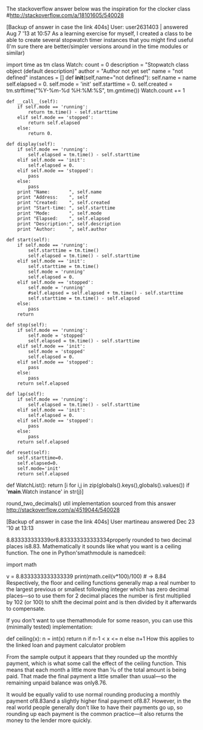 The stackoverflow answer below was the inspiration for the  clocker class
#http://stackoverflow.com/a/18101605/540028

[Backup of answer in case the link 404s]
User:  user2631403 | answered Aug 7 '13 at 10:57
As a learning exercise for myself, I created a class to be able to create several stopwatch timer instances that you might find useful (I'm sure there are better/simpler versions around in the time modules or similar)

import time as tm
class Watch:
    count = 0
    description = "Stopwatch class object (default description)"
    author = "Author not yet set"
    name = "not defined"
    instances = []
    def __init__(self,name="not defined"):
        self.name = name
        self.elapsed = 0.
        self.mode = 'init'
        self.starttime = 0.
        self.created = tm.strftime("%Y-%m-%d %H:%M:%S", tm.gmtime())
        Watch.count += 1

    def __call__(self):
        if self.mode == 'running':
            return tm.time() - self.starttime
        elif self.mode == 'stopped':
            return self.elapsed
        else:
            return 0.

    def display(self):
        if self.mode == 'running':
            self.elapsed = tm.time() - self.starttime
        elif self.mode == 'init':
            self.elapsed = 0.
        elif self.mode == 'stopped':
            pass
        else:
            pass
        print "Name:       ", self.name
        print "Address:    ", self
        print "Created:    ", self.created
        print "Start-time: ", self.starttime
        print "Mode:       ", self.mode
        print "Elapsed:    ", self.elapsed
        print "Description:", self.description
        print "Author:     ", self.author

    def start(self):
        if self.mode == 'running':
            self.starttime = tm.time()
            self.elapsed = tm.time() - self.starttime
        elif self.mode == 'init':
            self.starttime = tm.time()
            self.mode = 'running'
            self.elapsed = 0.
        elif self.mode == 'stopped':
            self.mode = 'running'
            #self.elapsed = self.elapsed + tm.time() - self.starttime
            self.starttime = tm.time() - self.elapsed
        else:
            pass
        return

    def stop(self):
        if self.mode == 'running':
            self.mode = 'stopped'
            self.elapsed = tm.time() - self.starttime
        elif self.mode == 'init':
            self.mode = 'stopped'
            self.elapsed = 0.
        elif self.mode == 'stopped':
            pass
        else:
            pass
        return self.elapsed

    def lap(self):
        if self.mode == 'running':
            self.elapsed = tm.time() - self.starttime
        elif self.mode == 'init':
            self.elapsed = 0.
        elif self.mode == 'stopped':
            pass
        else:
            pass
        return self.elapsed

    def reset(self):
        self.starttime=0.
        self.elapsed=0.
        self.mode='init'
        return self.elapsed

def WatchList():
    return [i for i,j in zip(globals().keys(),globals().values()) if '__main__.Watch instance' in str(j)]



round_two_decimals() util implementation sourced from this answer
http://stackoverflow.com/a/4519044/540028

[Backup of answer in case the link 404s]
User martineau answered Dec 23 '10 at 13:13

8.833333333339or8.833333333333334properly rounded to two decimal places is8.83. Mathematically it sounds like what you want is a ceiling function. The one in Python'smathmodule is namedceil:

import math

v = 8.8333333333333339
print(math.ceil(v*100)/100)  # -> 8.84
Respectively, the floor and ceiling functions generally map a real number to the largest previous or smallest following integer which has zero decimal places—so to use them for 2 decimal places the number is first multiplied by 102 (or 100) to shift the decimal point and is then divided by it afterwards to compensate.

If you don't want to use themathmodule for some reason, you can use this (minimally tested) implementation:

def ceiling(x):
    n = int(x)
    return n if n-1 < x <= n else n+1
How this applies to the linked loan and payment calculator problem

From the sample output it appears that they rounded up the monthly payment, which is what some call the effect of the ceiling function. This means that each month a little more than 1⁄12 of the total amount is being paid. That made the final payment a little smaller than usual—so the remaining unpaid balance was only8.76.

It would be equally valid to use normal rounding producing a monthly payment of8.83and a slightly higher final payment of8.87. However, in the real world people generally don't like to have their payments go up, so rounding up each payment is the common practice—it also returns the money to the lender more quickly.
